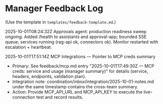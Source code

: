 # Manager Feedback Log

(Use the template in `templates/feedback-template.md`.)

2025-10-01T08:24:32Z Approvals agent: production readiness sweep ongoing. Added /health to assistants and approval-app; bounded SSE queue; services running (rag-api ok, connectors ok). Monitor restarted with escalation + heartbeat.

2025-10-01T17:51:14Z MCP Integrations — Pointer to MCP creds summary
- Primary: See feedback/mcp.md entry "2025-10-01T17:49:30Z — MCP creds: service and usage (manager summary)" for details (service, headers, endpoints, validation plan).
- Integration note: coordination/inbox/integration/2025-10-01-notes.md under the same timestamp contains the cross-team summary.
- Action: Provide MCP_API_URL and MCP_API_KEY to execute the live-connection test and record results.
